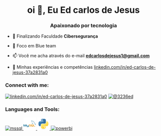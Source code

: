<h1 align="center">oi 👋, Eu Ed carlos de Jesus</h1>
<h3 align="center">Apaixonado por tecnologia</h3>

- 🌱 Finalizando Faculdade **Cibersegurança**

- 💬 Foco em Blue team  

- 📫 Você me acha através do e-mail **edcarlosdejesus1@gmail.com**

- 📄 Minhas experiências e competências [linkedin.com/in/ed-carlos-de-jesus-37a2831a0](linkedin.com/in/ed-carlos-de-jesus-37a2831a0)

<h3 align="left">Connect with me:</h3>
<p align="left">
<a href="https://linkedin.com/in/linkedin.com/in/ed-carlos-de-jesus-37a2831a0" target="blank"><img align="center" src="https://raw.githubusercontent.com/rahuldkjain/github-profile-readme-generator/master/src/images/icons/Social/linked-in-alt.svg" alt="linkedin.com/in/ed-carlos-de-jesus-37a2831a0" height="30" width="40" /></a>
<a href="https://instagram.com/@3236ed" target="blank"><img align="center" src="https://raw.githubusercontent.com/rahuldkjain/github-profile-readme-generator/master/src/images/icons/Social/instagram.svg" alt="@3236ed" height="30" width="40" /></a>
</p>

<h3 align="left">Languages and Tools:</h3>
<p align="left"> <a href="https://www.microsoft.com/en-us/sql-server" target="_blank" rel="noreferrer"> <img src="https://www.svgrepo.com/show/303229/microsoft-sql-server-logo.svg" alt="mssql" width="40" height="40"/> </a> <a href="https://www.mysql.com/" target="_blank" rel="noreferrer"> <img src="https://raw.githubusercontent.com/devicons/devicon/master/icons/mysql/mysql-original-wordmark.svg" alt="mysql" width="40" height="40"/> </a> <a href="https://www.python.org" target="_blank" rel="noreferrer"> <img src="https://raw.githubusercontent.com/devicons/devicon/master/icons/python/python-original.svg" alt="python" width="40" height="40"/> </a> <a href="https//www.linkedin.com/pulse/meu-pitaco-sobre-microsoft-power-bi-claudio-bonel/" target="_blank" rel="noreferrer"> <img src="https://media.licdn.com/dms/image/C5112AQEnX32vJJvHfQ/article-cover_image-shrink_720_1280/0/1520100815401?e=1718841600&v=beta&t=nZUpR27xiIc7hkSE5uBIFPxi6uTDFBvHFPnjp7KHGuE" alt="powerbi" width="40" height="40"/> </a> </p> 

<!---
<p><img align="center" src="https://github-readme-stats.vercel.app/api/top-langs?username=edcarlosdejesus&show_icons=true&locale=en&layout=compact" alt="edcarlosdejesus" /></p>


- 👋 Hi, Eu sou Edcarlos de Jesus
- 👀 I’m interested in Tecnologia / Analise de Dados
- 🌱 I’m currently learning Analise de Dados
- 💞️ I’m looking to collaborate on ...
- 📫 How to reach me ...
- 😄 Pronouns: ...
- ⚡ Fun fact: ...


EdcarlosdeJesus/EdcarlosdeJesus is a ✨ special ✨ repository because its `README.md` (this file) appears on your GitHub profile.
You can click the Preview link to take a look at your changes.
--->
